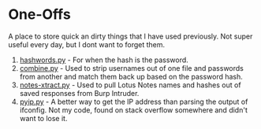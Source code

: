 One-Offs
========

A place to store quick an dirty things that I have used previously.  Not super useful every day, but I dont want to forget them.

1. [hashwords.py](https://github.com/jamcut/one-offs/blob/master/hashwords.py) - For when the hash is the password.
2. [combine.py](https://github.com/jamcut/one-offs/blob/master/combine.py) - Used to strip usernames out of one file and passwords from another and match them back up based on the password hash.
3. [notes-xtract.py](https://github.com/jamcut/one-offs/blob/master/notes-xtract.py) - Used to pull Lotus Notes names and hashes out of saved responses from Burp Intruder.
4. [pyip.py](https://github.com/jamcut/one-offs/blob/master/pyip.py) - A better way to get the IP address than parsing the output of ifconfig.  Not my code, found on stack overflow somewhere and didn't want to lose it.
